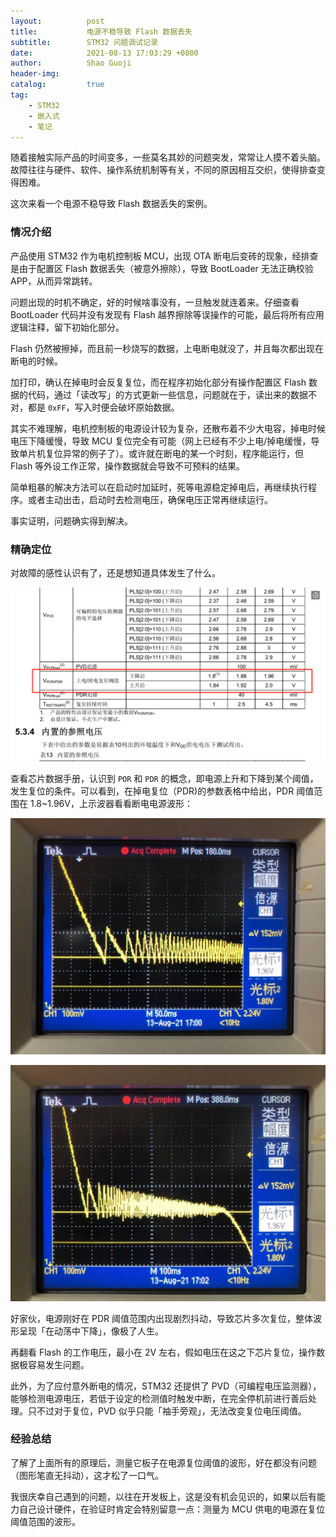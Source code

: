 ```yaml
---
layout:          post
title:           电源不稳导致 Flash 数据丢失
subtitle:        STM32 问题调试记录
date:            2021-08-13 17:03:29 +0800
author:          Shao Guoji
header-img:      
catalog:         true
tag:
    - STM32
    - 嵌入式
    - 笔记
---
```


随着接触实际产品的时间变多，一些莫名其妙的问题突发，常常让人摸不着头脑。故障往往与硬件、软件、操作系统机制等有关，不同的原因相互交织，使得排查变得困难。

这次来看一个电源不稳导致 Flash 数据丢失的案例。

### 情况介绍

产品使用 STM32 作为电机控制板 MCU，出现 OTA 断电后变砖的现象，经排查是由于配置区 Flash 数据丢失（被意外擦除），导致 BootLoader 无法正确校验 APP，从而异常跳转。

问题出现的时机不确定，好的时候啥事没有，一旦触发就连着来。仔细查看 BootLoader 代码并没有发现有 Flash 越界擦除等误操作的可能，最后将所有应用逻辑注释，留下初始化部分。

Flash 仍然被擦掉，而且前一秒烧写的数据，上电断电就没了，并且每次都出现在断电的时候。

加打印，确认在掉电时会反复复位，而在程序初始化部分有操作配置区 Flash 数据的代码，通过「读改写」的方式更新一些信息，问题就在于，读出来的数据不对，都是 `0xFF`，写入时便会破坏原始数据。

其实不难理解，电机控制板的电源设计较为复杂，还散布着不少大电容，掉电时候电压下降缓慢，导致 MCU 复位完全有可能（网上已经有不少上电/掉电缓慢，导致单片机复位异常的例子了）。或许就在断电的某一个时刻，程序能运行，但 Flash 等外设工作正常，操作数据就会导致不可预料的结果。

简单粗暴的解决方法可以在启动时加延时，死等电源稳定掉电后，再继续执行程序。或者主动出击，启动时去检测电压，确保电压正常再继续运行。

事实证明，问题确实得到解决。

### 精确定位

对故障的感性认识有了，还是想知道具体发生了什么。

![stm32 复位和电源控制模块特性](https://raw.githubusercontent.com/shaoguoji/blogpic/master/post-img/stm32-power.png)

查看芯片数据手册，认识到 `POR` 和 `PDR` 的概念，即电源上升和下降到某个阈值，发生复位的条件。可以看到，在掉电复位（PDR)的参数表格中给出，PDR 阈值范围在 1.8~1.96V，上示波器看看断电电源波形：

![断电波形1](https://raw.githubusercontent.com/shaoguoji/blogpic/master/post-img/board-powerdown-wave1.jpg)

![断电波形2](https://raw.githubusercontent.com/shaoguoji/blogpic/master/post-img/board-powerdown-wave2.jpg)

好家伙，电源刚好在 PDR 阈值范围内出现剧烈抖动，导致芯片多次复位，整体波形呈现「在动荡中下降」，像极了人生。

再翻看 Flash 的工作电压，最小在 2V 左右，假如电压在这之下芯片复位，操作数据极容易发生问题。

此外，为了应付意外断电的情况，STM32 还提供了 PVD（可编程电压监测器），能够检测电源电压，若低于设定的检测值时触发中断，在完全停机前进行善后处理。只不过对于复位，PVD 似乎只能「袖手旁观」，无法改变复位电压阈值。

### 经验总结

了解了上面所有的原理后，测量它板子在电源复位阈值的波形，好在都没有问题（图形笔直无抖动），这才松了一口气。

我很庆幸自己遇到的问题，以往在开发板上，这是没有机会见识的，如果以后有能力自己设计硬件，在验证时肯定会特别留意一点：测量为 MCU 供电的电源在复位阈值范围的波形。
